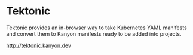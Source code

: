 # Tektonic 
Tektonic provides an in-browser way to take Kubernetes YAML manifests and convert them to Kanyon manifests ready to be added into projects.

http://tektonic.kanyon.dev
